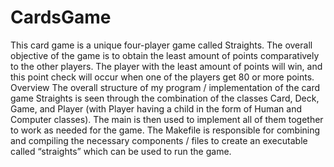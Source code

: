# CardsGame
This card game is a unique four-player game called Straights. The overall objective of the game is to obtain the least amount of points comparatively to the other players. The player with the least amount of points will win, and this point check will occur when one of the players get 80 or more points. 
Overview
The overall structure of my program / implementation of the card game Straights is seen through the combination of the classes Card, Deck, Game, and Player (with Player having a child in the form of Human and Computer classes). The main is then used to implement all of them together to work as needed for the game. The Makefile is responsible for combining and compiling the necessary components / files to create an executable called “straights” which can be used to run the game.
